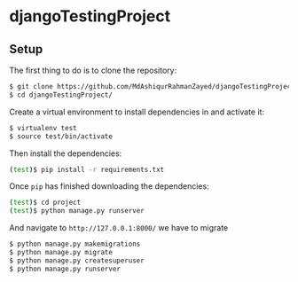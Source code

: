 # djangoTestingProject

## Setup
The first thing to do is to clone the repository:


```sh
$ git clone https://github.com/MdAshiqurRahmanZayed/djangoTestingProject.git
$ cd djangoTestingProject/
```
Create a virtual environment to install dependencies in and activate it:

```sh
$ virtualenv test  
$ source test/bin/activate
```
Then install the dependencies:

```sh
(test)$ pip install -r requirements.txt
```
Once `pip` has finished downloading the dependencies:
```sh
(test)$ cd project
(test)$ python manage.py runserver
```
And navigate to `http://127.0.0.1:8000/`
we have to migrate
```sh
$ python manage.py makemigrations 
$ python manage.py migrate 
$ python manage.py createsuperuser
$ python manage.py runserver
```
